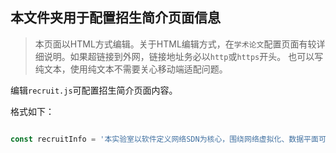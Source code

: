 ## 本文件夹用于配置招生简介页面信息

> 本页面以HTML方式编辑。关于HTML编辑方式，在`学术论文`配置页面有较详细说明。如果超链接到外网，链接地址务必以`http`或`https`开头。
也可以写纯文本，使用纯文本不需要关心移动端适配问题。

编辑`recruit.js`可配置招生简介页面内容。


格式如下：

```js

const recruitInfo = '本实验室以软件定义网络SDN为核心，围绕网络虚拟化、数据平面可编程、IoT等';

```
